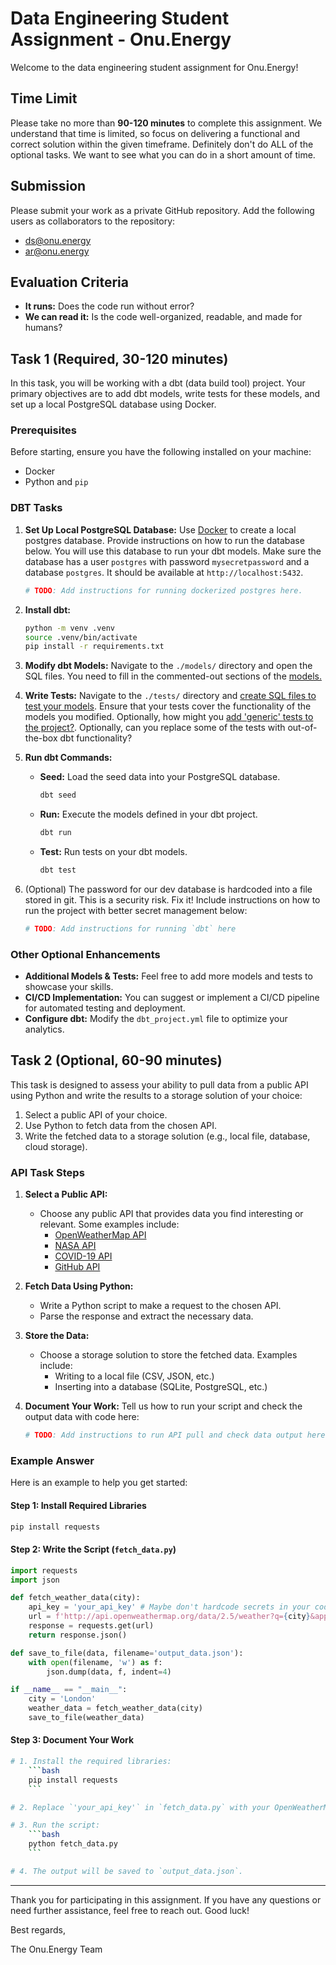 # Data Engineering Student Assignment - Onu.Energy

Welcome to the data engineering student assignment for Onu.Energy! 

## Time Limit

Please take no more than **90-120 minutes** to complete this assignment. We understand that time is limited, so focus on delivering a functional and correct solution within the given timeframe. Definitely don't do ALL of the optional tasks. We want to see what you can do in a short amount of time.

## Submission

Please submit your work as a private GitHub repository. Add the following users as collaborators to the repository:

- <ds@onu.energy>
- <ar@onu.energy>

## Evaluation Criteria

- **It runs:** Does the code run without error?
- **We can read it:** Is the code well-organized, readable, and made for humans?

## Task 1 (Required, 30-120 minutes)

In this task, you will be working with a dbt (data build tool) project. Your primary objectives are to add dbt models, write tests for these models, and set up a local PostgreSQL database using Docker.

### Prerequisites

Before starting, ensure you have the following installed on your machine:

- Docker
- Python and `pip`

### DBT Tasks

1. **Set Up Local PostgreSQL Database:**
   Use [Docker](https://www.docker.com/products/docker-desktop/) to create a local postgres database. Provide instructions on how to run the database below. You will use this database to run your dbt models. Make sure the database has a user `postgres` with password `mysecretpassword` and a database `postgres`. It should be available at `http://localhost:5432`.

      ```sh
      # TODO: Add instructions for running dockerized postgres here.
      ```

2. **Install dbt:**

      ```sh
      python -m venv .venv
      source .venv/bin/activate
      pip install -r requirements.txt
      ```

3. **Modify dbt Models:**
   Navigate to the `./models/` directory and open the SQL files. You need to fill in the commented-out sections of the [models.](https://docs.getdbt.com/docs/build/sql-models)

4. **Write Tests:**
   Navigate to the `./tests/` directory and [create SQL files to test your models](https://docs.getdbt.com/docs/build/data-tests#singular-data-tests). Ensure that your tests cover the functionality of the models you modified. Optionally, how might you [add 'generic' tests to the project?](https://docs.getdbt.com/docs/build/data-tests#generic-data-tests). Optionally, can you replace some of the tests with out-of-the-box dbt functionality? 

5. **Run dbt Commands:**

   - **Seed:** Load the seed data into your PostgreSQL database.

     ```sh
     dbt seed
     ```

   - **Run:** Execute the models defined in your dbt project.

     ```sh
     dbt run
     ```

   - **Test:** Run tests on your dbt models.

     ```sh
     dbt test
     ```

6. (Optional) The password for our dev database is hardcoded into a file stored in git. This is a security risk. Fix it! Include instructions on how to run the project with better secret management below:

      ```sh
      # TODO: Add instructions for running `dbt` here
      ```

### Other Optional Enhancements

- **Additional Models & Tests:** Feel free to add more models and tests to showcase your skills.
- **CI/CD Implementation:** You can suggest or implement a CI/CD pipeline for automated testing and deployment.
- **Configure dbt:** Modify the `dbt_project.yml` file to optimize your analytics.

## Task 2 (Optional, 60-90 minutes)

This task is designed to assess your ability to pull data from a public API using Python and write the results to a storage solution of your choice:

1. Select a public API of your choice.
2. Use Python to fetch data from the chosen API.
3. Write the fetched data to a storage solution (e.g., local file, database, cloud storage).

### API Task Steps

1. **Select a Public API:**
   - Choose any public API that provides data you find interesting or relevant. Some examples include:
     - [OpenWeatherMap API](https://openweathermap.org/api)
     - [NASA API](https://api.nasa.gov/)
     - [COVID-19 API](https://covid19api.com/)
     - [GitHub API](https://docs.github.com/en/rest)

2. **Fetch Data Using Python:**
   - Write a Python script to make a request to the chosen API.
   - Parse the response and extract the necessary data.

3. **Store the Data:**
   - Choose a storage solution to store the fetched data. Examples include:
     - Writing to a local file (CSV, JSON, etc.)
     - Inserting into a database (SQLite, PostgreSQL, etc.)

4. **Document Your Work:**
   Tell us how to run your script and check the output data with code here:
   
      ```sh
      # TODO: Add instructions to run API pull and check data output here.
      ```

### Example Answer

Here is an example to help you get started:

#### Step 1: Install Required Libraries

```bash
pip install requests
```

#### Step 2: Write the Script (`fetch_data.py`)

```python
import requests
import json

def fetch_weather_data(city):
    api_key = 'your_api_key' # Maybe don't hardcode secrets in your code!
    url = f'http://api.openweathermap.org/data/2.5/weather?q={city}&appid={api_key}'
    response = requests.get(url)
    return response.json()

def save_to_file(data, filename='output_data.json'):
    with open(filename, 'w') as f:
        json.dump(data, f, indent=4)

if __name__ == "__main__":
    city = 'London'
    weather_data = fetch_weather_data(city)
    save_to_file(weather_data)
```

#### Step 3: Document Your Work

```sh
# 1. Install the required libraries:
    ```bash
    pip install requests
    ```

# 2. Replace `'your_api_key'` in `fetch_data.py` with your OpenWeatherMap API key.

# 3. Run the script:
    ```bash
    python fetch_data.py
    ```

# 4. The output will be saved to `output_data.json`.
```

---

Thank you for participating in this assignment. If you have any questions or need further assistance, feel free to reach out. Good luck!

Best regards,

The Onu.Energy Team
